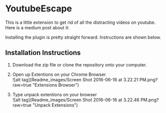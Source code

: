 # YoutubeEscape
This is a little extension to get rid of all the distracting videos on youtube. Here is a medium post about it:


Installing the plugin is pretty straight forward. Instructions are shown below.

<h2>Installation Instructions</h2>

1) Download the zip file or clone the repository onto your computer.

2) Open up Extentions on your Chrome Browser <br/>
![alt tag](Readme_images/Screen Shot 2016-06-16 at 3.22.21 PM.png?raw=true "Extensions Browser")

3) Type unpack extentions on your browser <br/>
![alt tag](Readme_images/Screen Shot 2016-06-16 at 3.22.46 PM.png?raw=true "Unpack Extensions")
